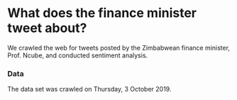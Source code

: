 # What does the finance minister tweet about?

We crawled the web for tweets posted by the Zimbabwean finance minister, Prof. Ncube, and conducted sentiment analysis.

### Data

The data set was crawled on Thursday, 3 October 2019.
